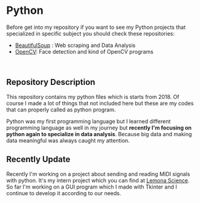 # Python

Before get into my repository if you want to see my Python projects that specialized in specific subject you should check these repositories:

- [BeautifulSoup](https://github.com/Alperencode/BeautifulSoup) :  Web scraping and Data Analysis    
- [OpenCV](https://github.com/Alperencode/OpenCV): Face detection and kind of OpenCV programs
<br/>

## Repository Description

This repository contains my python files which is starts from 2018. Of course I made a lot of things that not included here but these are my codes that can properly called as python program. 

Python was my first programming language but I learned different programming language as well in my journey but **recently I'm focusing on python again to specialize in data analysis**. Because big data and making data meaningful was always caught my attention.

## Recently Update

Recently I'm working on a project about sending and reading MIDI signals with python. It's my intern project which you can find at [Lemona Science](https://github.com/Alperencode/Lemona-Science). So far I'm working on a GUI program which I made with Tkinter and I continue to develop it according to our needs.
